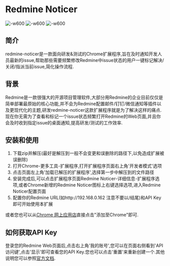 # Redmine Noticer
![-w600](http://qxh.caodebo.com/rn-screen1.png)
![-w600](http://qxh.caodebo.com/rn-screen2.png)
![-w600](http://qxh.caodebo.com/rn-screen3.png)
## 简介
redmine-noticer是一款面向研发&测试的Chrome扩展程序,旨在及时通知开发人员最新的issue,帮助那些需要频繁修改Redmine中issue状态的用户一键标记解决/关闭/指派当前issue,简化操作流程.

## 背景
Redmine是一款很强大的开源项目管理软件,大部分用Redmine的企业目前仅仅是简单部署最原始的核心功能,并不会为Redmine配置邮件/钉钉/微信通知等插件以及更现代化的主题,研发redmine-noticer这款扩展程序就是为了解决这样的痛点.现在你无需为了查看和标记一个issue状态频繁打开Redmine的Web页面,并且你会及时收到指定issue的桌面通知,提高研发/测试的工作效率.

## 安装和使用
1. 下载zip并解压(最好是解压到一般不会变更和误删除的路径下,以免造成扩展被误删除)
2. 打开Chrome-更多工具-扩展程序,打开扩展程序页面右上角'开发者模式'选项
3. 点击页面左上角'加载已解压的扩展程序',选择第一步中解压到的文件路径
4. 安装完成后,可以点击扩展程序页面Redmine Noticer-详细信息-扩展程序选项,或者Chrome新增的Redmine Noticer图标上右键选择选项,进入Redmine Noticer配置页面
5. 配置你的Redmine URL(如http://192.168.0.162  注意不要以/结尾)和API Key即可开始使用本扩展

或者您也可以从[Chrome 网上应用店](https://chrome.google.com/webstore/detail/jgponcomcacmaahanelanminhdkkhahl/publish-accepted?authuser=1&hl=zh-CN)直接点击"添加至Chrome"即可.

## 如何获取API Key
登录您的Redmine Web页面后,点击右上角'我的账号',您可以在页面右侧看到'API访问键',点击'显示'即可查看您的API Key.您也可以点击'重置'来重新创建一个.其他说明您可以参照[官方文档](https://www.redmine.org/boards/2/topics/53956).